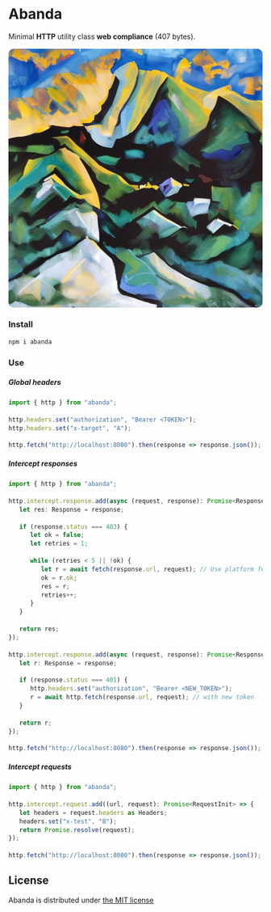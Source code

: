 # Abanda

Minimal **HTTP** utility class **web compliance** (407 bytes).

<div style="display: flex; align-items: center; justify-content: center; margin: 1rem 0;">
  <img width="512" height="512" style="border-radius: 10px;" src="./public/abanda.png">
</div>

### Install

```bash
npm i abanda
```

### Use

##### Global headers

```ts
import { http } from "abanda";

http.headers.set("authorization", "Bearer <TOKEN>");
http.headers.set("x-target", "A");

http.fetch("http://localhost:8080").then(response => response.json());
```

##### Intercept responses

```ts
import { http } from "abanda";

http.intercept.response.add(async (request, response): Promise<Response> => {
   let res: Response = response;

   if (response.status === 403) {
      let ok = false;
      let retries = 1;

      while (retries < 5 || !ok) {
         let r = await fetch(response.url, request); // Use platform fetch inside retries !!
         ok = r.ok;
         res = r;
         retries++;
      }
   }

   return res;
});

http.intercept.response.add(async (request, response): Promise<Response> => {
   let r: Response = response;

   if (response.status === 401) {
      http.headers.set("authorization", "Bearer <NEW_TOKEN>");
      r = await http.fetch(response.url, request); // with new token
   }

   return r;
});

http.fetch("http://localhost:8080").then(response => response.json());
```

##### Intercept requests

```ts
import { http } from "abanda";

http.intercept.request.add((url, request): Promise<RequestInit> => {
   let headers = request.headers as Headers;
   headers.set("x-test", "B");
   return Promise.resolve(request);
});

http.fetch("http://localhost:8080").then(response => response.json());
```

## License

Abanda is distributed under [the MIT license](https://opensource.org/licenses/MIT)
